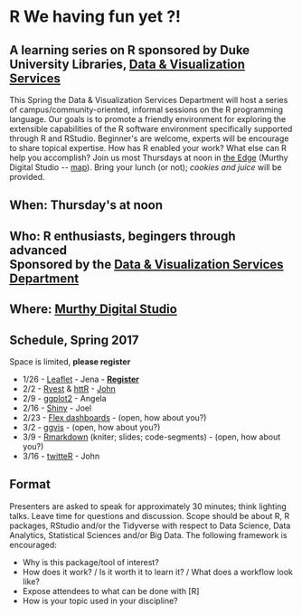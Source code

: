 # R We having fun yet ?!
## A learning series on R sponsored by Duke University Libraries, [Data & Visualization Services](http://library.duke.edu/data)
This Spring the Data & Visualization Services Department will host a series of campus/community-oriented, informal sessions on the R programming language.  Our goals is to promote a friendly environment for exploring the extensible capabilities of the R software environment specifically supported through R and RStudio.  Beginner's are welcome, experts will be encourage to share topical expertise.  How has R enabled your work?  What else can R help you accomplish?  Join us most Thursdays at noon in [the Edge](http://library.duke.edu/edge) (Murthy Digital Studio -- [map](http://library.duke.edu/edge/spaces)).  Bring your lunch (or not); *cookies and juice* will be provided.

## When:  Thursday's at noon

## Who:  R enthusiasts, begingers through advanced <br>Sponsored by the [Data & Visualization Services Department](http://library.duke.edu/data) 

## Where:  [Murthy Digital Studio](http://library.duke.edu/edge/spaces)

## Schedule, Spring 2017
Space is limited, **please register**

* 1/26 - [Leaflet](https://rstudio.github.io/leaflet/) - Jena - **[Register](http://duke.libcal.com/event/2980715)**    
* 2/2 - [Rvest](https://blog.rstudio.org/2014/11/24/rvest-easy-web-scraping-with-r/) & [httR](https://github.com/hadley/httr/) - [John](https://github.com/libjohn)  
* 2/9 - [ggplot2](http://ggplot2.org/) - Angela  
* 2/16 - [Shiny](http://shiny.rstudio.com/) - Joel  
* 2/23 - [Flex dashboards](http://rmarkdown.rstudio.com/flexdashboard/)  - (open, how about you?)  
* 3/2 - [ggvis](http://ggvis.rstudio.com/) - (open, how about you?)  
* 3/9 - [Rmarkdown](http://rmarkdown.rstudio.com/) (kniter; slides; code-segments) - (open, how about you?)  
* 3/16 - [twitteR](https://www.r-bloggers.com/search/Twitter/) - John  

## Format
Presenters are asked to speak for approximately 30 minutes; think lighting talks.  Leave time for questions and discussion.  Scope should be about R, R packages, RStudio and/or the Tidyverse with respect to Data Science, Data Analytics, Statistical Sciences and/or Big Data.   The following framework is encouraged:  
* Why is this package/tool of interest?  
* How does it work?  /  Is it worth it to learn it?  / What does a workflow look like?  
* Expose attendees to what can be done with [R]  
* How is your topic used in your discipline?  

